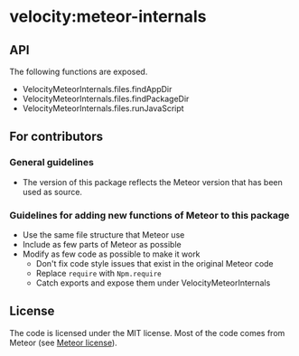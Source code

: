 # velocity:meteor-internals

## API

The following functions are exposed.

* VelocityMeteorInternals.files.findAppDir
* VelocityMeteorInternals.files.findPackageDir
* VelocityMeteorInternals.files.runJavaScript

## For contributors

### General guidelines

* The version of this package reflects the Meteor version that has been
  used as source.

### Guidelines for adding new functions of Meteor to this package

* Use the same file structure that Meteor use
* Include as few parts of Meteor as possible
* Modify as few code as possible to make it work
  * Don't fix code style issues that exist in the original Meteor code
  * Replace `require` with `Npm.require`
  * Catch exports and expose them under VelocityMeteorInternals

## License

The code is licensed under the MIT license.
Most of the code comes from Meteor (see [Meteor license](https://github.com/meteor/meteor/blob/devel/LICENSE.txt)).
